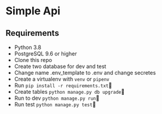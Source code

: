 # Simple Api

## Requirements

- Python 3.8
- PostgreSQL 9.6 or higher
- Clone this repo
- Create two database for dev and test
- Change name .env_template to .env and change secretes
- Create a virtualenv with `venv` or `pipenv`
- Run `pip install -r requirements.txt`
- Create tables `python manage.py db upgrade`
- Run to dev `python manage.py run`
- Run test `python manage.py test`
